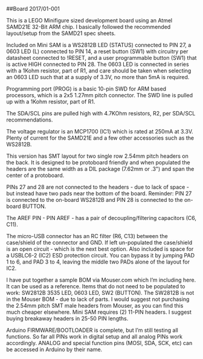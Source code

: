 ##Board 2017/01-001

This is a LEGO Minifigure sized development board using an Atmel SAMD21E 32-Bit ARM chip. I basically followed the recommended layout/setup from the SAMD21 spec sheets.

Included on Mini SAM is a WS2812B LED (STATUS) connected to PIN 27, a 0603 LED (L) connected to PIN 14, a reset button (SW1) with circuitry per datasheet connected to !RESET, and a user programmable button (SW1) that is active HIGH connected to PIN 28. The 0603 LED is connected in series with a 1Kohm resistor, part of R1, and care should be taken when selecting an 0603 LED such that at a supply of 3.3V, no more than 5mA is required.

Programming port (PROG) is a basic 10-pin SWD for ARM based processors, which is a 2x5 1.27mm pitch connector. The SWD line is pulled up with a 1Kohm resistor, part of R1.

The SDA/SCL pins are pulled high with 4.7KOhm resistors, R2, per SDA/SCL recommendations.

The voltage regulator is an MCP1700 (IC1) which is rated at 250mA at 3.3V. Plenty of current for the SAMD21E and a few other accessories such as the WS2812B.

This version has SMT layout for two single row 2.54mm pitch headers on the back. It is designed to be protoboard friendly and when populated the headers are the same width as a DIL package (7.62mm or .3") and span the center of a protoboard.

PINs 27 and 28 are not connected to the headers - due to lack of space - but instead have two pads near the bottom of the board. Reminder: PIN 27 is connected to the on-board WS2812B and PIN 28 is connected to the on-board BUTTON.

The AREF PIN - PIN AREF - has a pair of decoupling/filtering capacitors (C6, C11).

The micro-USB connector has an RC filter (R6, C13) between the case/shield of the connector and GND. If left un-populated the case/shield is an open circuit - which is the next best option. Also included is space for a USBLC6-2 (IC2) ESD protection circuit. You can bypass it by jumping PAD 1 to 6, and PAD 3 to 4, leaving the middle two PADs alone of the layout for IC2.

I have put together a sample BOM via Mouser.com which I’m including here. It can be used as a reference. Items that do not need to be populated to work: SW2812B 3535 LED, 0603 LED, SW2 (BUTTON). The SW2812B is not in the Mouser BOM - due to lack of parts. I would suggest not purchasing the 2.54mm pitch SMT male headers from Mouser, as you can find this much cheaper elsewhere. Mini SAM requires (2) 11-PIN headers. I suggest buying breakaway headers in 25-50 PIN lengths.

Arduino FIRMWARE/BOOTLOADER is complete, but I’m still testing all functions. So far all PINs work in digital setup and all analog PINs work accordingly. ANALOG and special function pins (MOSI, SDA, SCK, etc) can be accessed in Arduino by their name.
